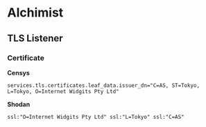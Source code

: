 # Alchimist

## TLS Listener

### Certificate

**Censys**

```text
services.tls.certificates.leaf_data.issuer_dn="C=AS, ST=Tokyo, L=Tokyo, O=Internet Widgits Pty Ltd"
```

**Shodan**

```text
ssl:"O=Internet Widgits Pty Ltd" ssl:"L=Tokyo" ssl:"C=AS"
```
